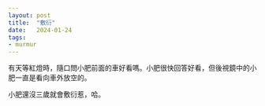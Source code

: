 ```yaml
---
layout: post
title:  "敷衍"
date:   2024-01-24
tags:
- murmur
---
```

有天等紅燈時，隨口問小肥前面的車好看嗎。小肥很快回答好看，但後視鏡中的小肥一直是看向車外放空的。

小肥還沒三歲就會敷衍惹，哈。